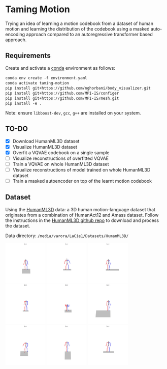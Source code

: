 # Taming Motion
Trying an idea of learning a motion codebook from a dataset of human motion and learning the distribution of the
codebook using a masked auto-encoding approach compared to an autoregressive transformer based approach.

## Requirements
Create and activate a [conda](https://conda.io/) environment as follows:
```
conda env create -f environment.yaml
conda activate taming-motion
pip install git+https://github.com/nghorbani/body_visualizer.git
pip install git+https://github.com/MPI-IS/configer
pip install git+https://github.com/MPI-IS/mesh.git
pip install -e .
```
Note: ensure `libboost-dev`, `gcc`, `g++` are installed on your system.

## TO-DO
- [x] Download HumanML3D dataset
- [x] Visualize HumanML3D dataset
- [x] Overfit a VQVAE codebook on a single sample
- [ ] Visualize reconstructions of overfitted VQVAE
- [ ] Train a VQVAE on whole HumanML3D dataset
- [ ] Visualize reconstructions of model trained on whole HumanML3D dataset
- [ ] Train a masked autoencoder on top of the learnt motion codebook

## Dataset
Using the [HumanML3D](https://openaccess.thecvf.com/content/CVPR2022/papers/Guo_Generating_Diverse_and_Natural_3D_Human_Motions_From_Text_CVPR_2022_paper.pdf) 
data: a 3D human motion-language dataset that originates from a combination of HumanAct12 and Amass dataset. Follow the 
instructions in the [HumanML3D github repo](https://github.com/EricGuo5513/HumanML3D) to download and process the dataset.

Data directory: `/media/varora/LaCie1/Datasets/HumanML3D/`

<img src="assets/data/gifs/000000.gif" width="25%" height="25%"/>
<img src="assets/data/gifs/000001.gif" width="25%" height="25%"/>
<img src="assets/data/gifs/000002.gif" width="25%" height="25%"/>
<img src="assets/data/gifs/000003.gif" width="25%" height="25%"/>
<img src="assets/data/gifs/000004.gif" width="25%" height="25%"/>
<img src="assets/data/gifs/000005.gif" width="25%" height="25%"/>
<img src="assets/data/gifs/000006.gif" width="25%" height="25%"/>
<img src="assets/data/gifs/000007.gif" width="25%" height="25%"/>
<img src="assets/data/gifs/000008.gif" width="25%" height="25%"/>